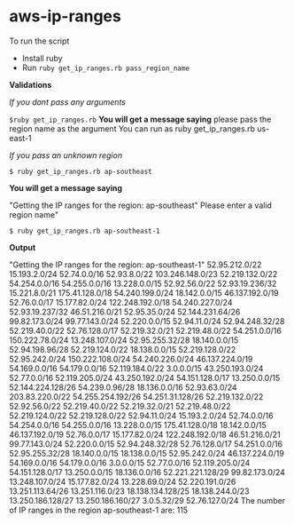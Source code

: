 # aws-ip-ranges

To run the script
- Install ruby
- Run `ruby get_ip_ranges.rb pass_region_name`

**Validations**

*If you dont pass any arguments*

`$ruby get_ip_ranges.rb`
**You will get a message saying**
please pass the region name as the argument
You can run as ruby get_ip_ranges.rb us-east-1

*If you pass an unknown region*

`$ ruby get_ip_ranges.rb ap-southeast`

**You will get a message saying**

"Getting the IP ranges for the region: ap-southeast"
 Please enter a valid region name"

`$ ruby get_ip_ranges.rb ap-southeast-1`

**Output** 

"Getting the IP ranges for the region: ap-southeast-1"
52.95.212.0/22
15.193.2.0/24
52.74.0.0/16
52.93.8.0/22
103.246.148.0/23
52.219.132.0/22
54.254.0.0/16
54.255.0.0/16
13.228.0.0/15
52.92.56.0/22
52.93.19.236/32
15.221.8.0/21
175.41.128.0/18
54.240.199.0/24
18.142.0.0/15
46.137.192.0/19
52.76.0.0/17
15.177.82.0/24
122.248.192.0/18
54.240.227.0/24
52.93.19.237/32
46.51.216.0/21
52.95.35.0/24
52.144.231.64/26
99.82.173.0/24
99.77.143.0/24
52.220.0.0/15
52.94.11.0/24
52.94.248.32/28
52.219.40.0/22
52.76.128.0/17
52.219.32.0/21
52.219.48.0/22
54.251.0.0/16
150.222.78.0/24
13.248.107.0/24
52.95.255.32/28
18.140.0.0/15
52.94.198.96/28
52.219.124.0/22
18.138.0.0/15
52.219.128.0/22
52.95.242.0/24
150.222.108.0/24
54.240.226.0/24
46.137.224.0/19
54.169.0.0/16
54.179.0.0/16
52.119.184.0/22
3.0.0.0/15
43.250.193.0/24
52.77.0.0/16
52.119.205.0/24
43.250.192.0/24
54.151.128.0/17
13.250.0.0/15
52.144.224.128/26
54.239.0.96/28
18.136.0.0/16
52.93.63.0/24
203.83.220.0/22
54.255.254.192/26
54.251.31.128/26
52.219.132.0/22
52.92.56.0/22
52.219.40.0/22
52.219.32.0/21
52.219.48.0/22
52.219.124.0/22
52.219.128.0/22
52.94.11.0/24
15.193.2.0/24
52.74.0.0/16
54.254.0.0/16
54.255.0.0/16
13.228.0.0/15
175.41.128.0/18
18.142.0.0/15
46.137.192.0/19
52.76.0.0/17
15.177.82.0/24
122.248.192.0/18
46.51.216.0/21
99.77.143.0/24
52.220.0.0/15
52.94.248.32/28
52.76.128.0/17
54.251.0.0/16
52.95.255.32/28
18.140.0.0/15
18.138.0.0/15
52.95.242.0/24
46.137.224.0/19
54.169.0.0/16
54.179.0.0/16
3.0.0.0/15
52.77.0.0/16
52.119.205.0/24
54.151.128.0/17
13.250.0.0/15
18.136.0.0/16
52.221.221.128/29
99.82.173.0/24
13.248.107.0/24
15.177.82.0/24
13.228.69.0/24
52.220.191.0/26
13.251.113.64/26
13.251.116.0/23
18.138.134.128/25
18.138.244.0/23
13.250.186.128/27
13.250.186.160/27
3.0.5.32/29
52.76.127.0/24
The number of IP ranges in the region ap-southeast-1 are: 115
